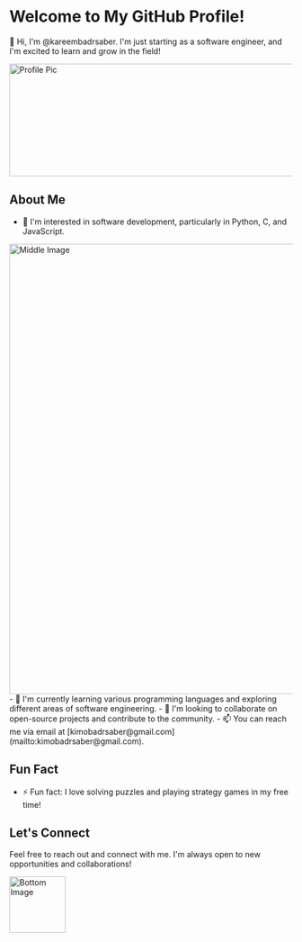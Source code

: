 # Welcome to My GitHub Profile!

👋 Hi, I'm @kareembadrsaber. I'm just starting as a software engineer, and I'm excited to learn and grow in the field!

<img src="https://i.pinimg.com/originals/53/a4/2a/53a42ad28e669b8d0193d7453387e379.jpg" alt="Profile Pic" width="600" height="200">

## About Me

- 👀 I'm interested in software development, particularly in Python, C, and JavaScript.
<img src="https://i.pinimg.com/originals/83/da/cb/83dacb7390c280d87b1af13e523a156d.jpg" alt="Middle Image" width="800">
- 🌱 I'm currently learning various programming languages and exploring different areas of software engineering.
- 💞️ I'm looking to collaborate on open-source projects and contribute to the community.
- 📫 You can reach me via email at [kimobadrsaber@gmail.com](mailto:kimobadrsaber@gmail.com).

## Fun Fact

- ⚡ Fun fact: I love solving puzzles and playing strategy games in my free time!

## Let's Connect

Feel free to reach out and connect with me. I'm always open to new opportunities and collaborations!

<img src="https://i.pinimg.com/originals/0a/d8/ba/0ad8bacc092f5d5e1a33ab207fa5c677.jpg" alt="Bottom Image" width="100" height="100">
